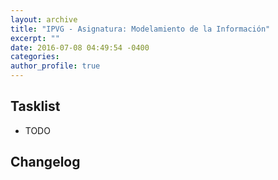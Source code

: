 ```yaml
---
layout: archive
title: "IPVG - Asignatura: Modelamiento de la Información"
excerpt: ""
date: 2016-07-08 04:49:54 -0400
categories: 
author_profile: true
---
```


## Tasklist

- TODO

## Changelog

